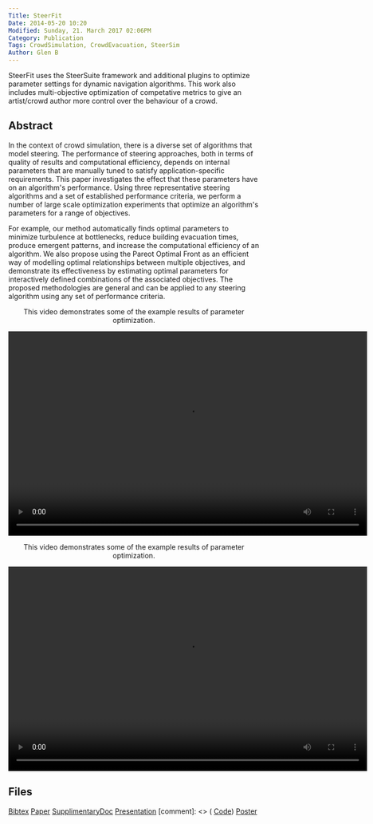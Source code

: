 ```yaml
---
Title: SteerFit
Date: 2014-05-20 10:20
Modified: Sunday, 21. March 2017 02:06PM 
Category: Publication
Tags: CrowdSimulation, CrowdEvacuation, SteerSim
Author: Glen B
---
```


SteerFit uses the SteerSuite framework and additional plugins to optimize parameter settings for dynamic navigation algorithms. This work also includes multi-objective optimization of competative metrics to give an artist/crowd author more control over the behaviour of a crowd.

## Abstract

In the context of crowd simulation, there is a diverse set of algorithms that model steering. The performance of steering approaches, both in terms of quality of results and computational efficiency, depends on internal parameters that are manually tuned to satisfy application-specific requirements. This paper investigates the effect that these  parameters  have on an algorithm's performance.  Using three representative steering algorithms and a set of established performance criteria, we perform a number of large scale  optimization experiments that optimize an algorithm's parameters for a range of objectives.

For example, our method automatically finds optimal parameters to minimize turbulence at bottlenecks, reduce building evacuation times, produce emergent patterns, and increase the computational efficiency of an algorithm. We also propose using the Pareot Optimal Front as an efficient way of modelling optimal relationships between multiple objectives, and demonstrate its effectiveness by estimating optimal parameters for interactively defined combinations of the associated objectives. The proposed methodologies are general and can be applied to any steering algorithm using any set of performance criteria.

<article style="text-align:center">
	<p>
		This video demonstrates some of the example results of parameter optimization.
	</p>
	<video width="720" height="410">
	  <source type="video/mp4" src="projects/SteerFit/ParamOptFFVideo1.5.mp4"></source>
	  <source type="video/webm" src="projects/SteerFit/ParamOptFFVideo1.5.webm"></source>
	  <source type="video/ogv" src="projects/SteerFit/ParamOptFFVideo1.5.ogv"></source>
	  Your browser does not support the encoded video.
	</video>
</article>

<article style="text-align:center">
	<p>
		This video demonstrates some of the example results of parameter optimization.
	</p>
	<video width="720" height="410" controls>
	  <source type="video/mp4" src="projects/SteerFit/SteerFit-SCA2014-high-quality.mp4"></source>
	  <source type="video/webm" src="projects/SteerFit/SteerFit-SCA2014-high-quality.webm"></source>
	  <source type="video/ogv" src="projects/SteerFit/SteerFit-SCA2014-high-quality.ogv"></source> 
	
	  Your browser does not support the encoded video.
	</video>
</article>


## Files

[Bibtex](../files/bibtex/steerfit.bib)
[Paper](../projects/SteerFit/SteerFit.pdf)
[SupplimentaryDoc](../projects/SteerFit/SteerFit-supp.pdf)
[Presentation](../projects/SteerFit/SteerFit-Presentation.pptx)
[comment]: <> ( [Code](https://github.com/FracturedPlane/EnvironmentInterface))
[Poster](../projects/SteerFit/Param_Opt_poster_final.pdf)

